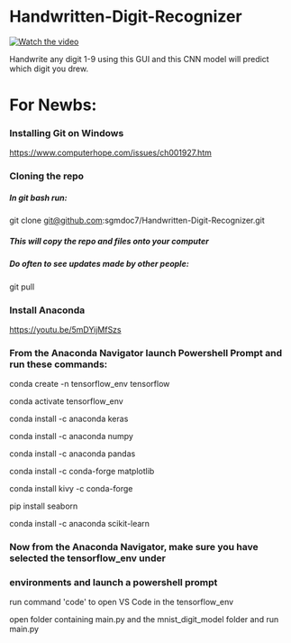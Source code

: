 # Handwritten-Digit-Recognizer

[![Watch the video](https://i.imgur.com/zTjsQO8.png)](https://youtu.be/WN_lL2pSHnw)


Handwrite any digit 1-9 using this GUI and this CNN model will predict which digit you drew. 

# For Newbs:

### Installing Git on Windows

https://www.computerhope.com/issues/ch001927.htm

### Cloning the repo

##### In git bash run:

git clone git@github.com:sgmdoc7/Handwritten-Digit-Recognizer.git

##### This will copy the repo and files onto your computer

##### Do often to see updates made by other people:

git pull

### Install Anaconda

https://youtu.be/5mDYijMfSzs

### From the Anaconda Navigator launch Powershell Prompt and run these commands:

conda create -n tensorflow_env tensorflow

conda activate tensorflow_env

conda install -c anaconda keras

conda install -c anaconda numpy

conda install -c anaconda pandas

conda install -c conda-forge matplotlib

conda install kivy -c conda-forge

pip install seaborn

conda install -c anaconda scikit-learn

### Now from the Anaconda Navigator, make sure you have selected the tensorflow_env under
### environments and launch a powershell prompt

run command 'code' to open VS Code in the tensorflow_env

open folder containing main.py and the mnist_digit_model folder and run main.py

